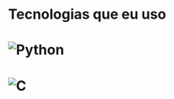 # Tecnologias que eu uso
# ![Python](https://img.shields.io/badge/-Python-05122A?style=flat&logo=python)&nbsp;
# ![C](https://img.shields.io/badge/-C-05122A?style=flat&logo=C)&nbsp;
<!--
**ProjectAle/ProjectAle** is a ✨ _special_ ✨ repository because its `README.md` (this file) appears on your GitHub profile.

Here are some ideas to get you started:

- 🔭 I’m currently working on ...
- 🌱 I’m currently learning ...
- 👯 I’m looking to collaborate on ...
- 🤔 I’m looking for help with ...
- 💬 Ask me about ...
- 📫 How to reach me: ...
- 😄 Pronouns: ...
- ⚡ Fun fact: ...
-->
